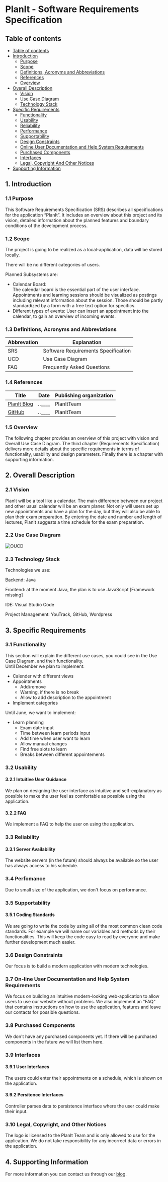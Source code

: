 # PlanIt - Software Requirements Specification 

## Table of contents
- [Table of contents](#table-of-contents)
- [Introduction](#1-introduction)
    - [Purpose](#11-purpose)
    - [Scope](#12-scope)
    - [Definitions, Acronyms and Abbreviations](#13-definitions-acronyms-and-abbreviations)
    - [References](#14-references)
    - [Overview](#15-overview)
- [Overall Description](#2-overall-description)
    - [Vision](#21-vision)
    - [Use Case Diagram](#22-use-case-diagram)
	- [Technology Stack](#23-technology-stack)
- [Specific Requirements](#3-specific-requirements)
    - [Functionality](#31-functionality)
    - [Usability](#32-usability)
    - [Reliability](#33-reliability)
    - [Performance](#34-performance)
    - [Supportability](#35-supportability)
    - [Design Constraints](#36-design-constraints)
    - [Online User Documentation and Help System Requirements](#37-on-line-user-documentation-and-help-system-requirements)
    - [Purchased Components](#purchased-components)
    - [Interfaces](#39-interfaces)
    - [Legal, Copyright And Other Notices](#311-legal-copyright-and-other-notices)
- [Supporting Information](#4-supporting-information)

## 1. Introduction

### 1.1 Purpose
This Software Requirements Specification (SRS) describes all specifications for the application “PlanIt”. It includes an overview about this project and its vision, detailed information about the planned features and boundary conditions of the development process.


### 1.2 Scope
The project is going to be realized as a local-application, data will be stored locally.

There will be no different categories of users.
 
Planned Subsystems are: 
* Calendar Board:  
The calendar board is the essential part of the user interface. Appointments and learning sessions should be visualized as postings including relevant information about the session. Those should be partly standardized by a form with a free text option for specifics.
* Different types of events: 
User can insert an appointment into the calendar, to gain an overview of incoming events.


### 1.3 Definitions, Acronyms and Abbreviations
| Abbrevation | Explanation                            |
| ----------- | -------------------------------------- |
| SRS         | Software Requirements Specification    |
| UCD         | Use Case Diagram                       |
| FAQ         | Frequently Asked Questions             |

### 1.4 References

| Title                                                              | Date       | Publishing organization   |
| -------------------------------------------------------------------|:----------:| ------------------------- |
| [PlanIt Blog](https://planit2021se.wordpress.com/)                 | __.__.____ | PlanItTeam                |
| [GitHub](https://github.com/PatrickFreyy/PlanIt)                   | __.__.____ | PlanItTeam                |


### 1.5 Overview
The following chapter provides an overview of this project with vision and Overall Use Case Diagram. The third chapter (Requirements Specification) delivers more details about the specific requirements in terms of functionality, usability and design parameters. Finally there is a chapter with supporting information.

## 2. Overall Description

### 2.1 Vision
PlanIt will be a tool like a calendar. The main difference between our project and other usual calendar will be an exam planer. Not only will users set up new appointments and have a plan for the day, but they will also be able to plan their exam preparation. By entering the date and number and length of lectures, PlanIt suggests a time schedule for the exam preparation.

### 2.2 Use Case Diagram
![OUCD]

### 2.3 Technology Stack
Technologies we use:

Backend: Java

Frontend: at the moment Java, the plan is to use JavaScript [Framework missing]

IDE: Visual Studio Code

Project Management: YouTrack, GitHub, Wordpress


## 3. Specific Requirements

### 3.1 Functionality
This section will explain the different use cases, you could see in the Use Case Diagram, and their functionality.  
Until December we plan to implement:
* Calender with different views
* Appointments
    * Add/remove
    * Warning, if there is no break
    * Allow to add description to the appointment
* Implement categories



Until June, we want to implement:
* Learn planning
    * Exam date input
    * Time between learn periods input
    * Add time when user want to learn
    * Allow manual changes
    * Find free slots to learn
    * Breaks between different appointements

### 3.2 Usability
#### 3.2.1 Intuitive User Guidance
We plan on designing the user interface as intuitive and self-explanatory as possible to make the user feel as comfortable as possible using the application. 

#### 3.2.2 FAQ
We implement a FAQ to help the user on using the application.

### 3.3 Reliability

#### 3.3.1 Server Availability
The website servers (in the future) should always be available so the user has always access to his schedule.

### 3.4 Perfomance
Due to small size of the application, we don't focus on performance.
### 3.5 Supportability

#### 3.5.1 Coding Standards
We are going to write the code by using all of the most common clean code standards. For example we will name our variables and methods by their functionalities. This will keep the code easy to read by everyone and make further development much easier.

### 3.6 Design Constraints
Our focus is to build a modern application with modern technologies.

### 3.7 On-line User Documentation and Help System Requirements
We focus on building an intuitive modern-looking web-application to allow users to use our website without problems. We also implement an "FAQ" that contains instructions on how to use the application, features and leave our contacts for possible questions.

### 3.8 Purchased Components
We don't have any purchased components yet. If there will be purchased components in the future we will list them here.

### 3.9 Interfaces

#### 3.9.1 User Interfaces
The users could enter their appointments on a schedule, which is shown on the application.

#### 3.9.2 Persitence Interfaces
Controller parses data to persistence interface where the user could make their input. 

### 3.10 Legal, Copyright, and Other Notices
The logo is licensed to the PlanIt Team and is only allowed to use for the application. We do not take responsibility for any incorrect data or errors in the application.

## 4. Supporting Information
For more information you can contact us through our [blog](https://planit2021se.wordpress.com/). 


<!-- Picture-Link definitions: -->
[OUCD]: https://github.com/PatrickFreyy/PlanIt/blob/main/docs/UseCaseDiagram.jpg "Overall Use Case Diagram"
